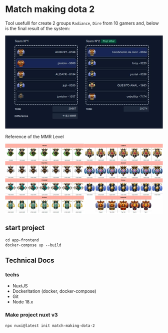 # Match making dota 2

Tool usefulll for create 2 groups `Radiance`, `Dire` from
10 gamers and, below is the final result of the system:

![Resultado armado de equipos dota 2 con diferencia de MMR](./README/resultado-armado-de-equipos-dota-2-con-diferencia-de-MMR.jpg)


Reference of the MMR Level

![Medallas MMR dota 2](./README/medallas-MMR-dota-2.jpg)

## start project

    cd app-frontend
    docker-compose up --build


## Technical Docs

### techs

- NuxtJS
- Dockeritation (docker, docker-compose)
- Git
- Node 18.x

### Make project nuxt v3

    npx nuxi@latest init match-making-dota-2


